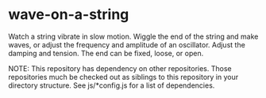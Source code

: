wave-on-a-string
================

Watch a string vibrate in slow motion. Wiggle the end of the string and make waves, or adjust the frequency and amplitude of an oscillator. Adjust the damping and tension. The end can be fixed, loose, or open.

NOTE: This repository has dependency on other repositories. Those repositories
much be checked out as siblings to this repository in your directory structure.
See js/*config.js for a list of dependencies.
